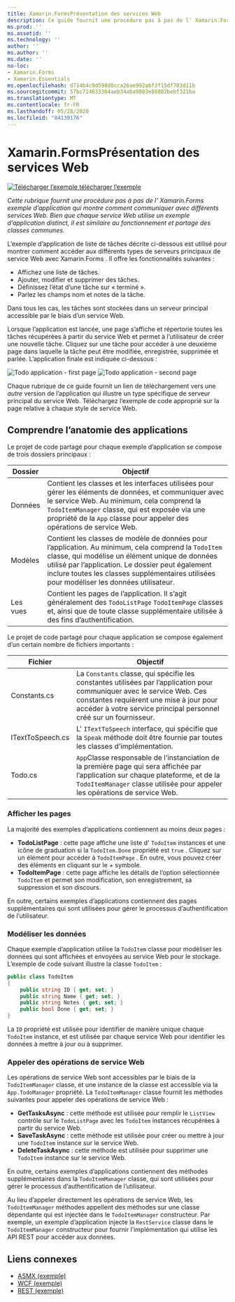 ```yaml
---
title: Xamarin.FormsPrésentation des services Web
description: Ce guide fournit une procédure pas à pas de l' Xamarin.Forms exemple d’application qui montre comment communiquer avec différents services Web. Bien que chaque service Web utilise un exemple d’application distinct, il est similaire au fonctionnement et partage des classes communes.
ms.prod: ''
ms.assetid: ''
ms.technology: ''
author: ''
ms.author: ''
ms.date: ''
no-loc:
- Xamarin.Forms
- Xamarin.Essentials
ms.openlocfilehash: d714b4c9d598d8cca26ae992abf3f15df703d11b
ms.sourcegitcommit: 57bc714633364aeb34aba9803e88802bebf321ba
ms.translationtype: MT
ms.contentlocale: fr-FR
ms.lasthandoff: 05/28/2020
ms.locfileid: "84139176"
---
```

# <a name="xamarinforms-web-services-introduction"></a>Xamarin.FormsPrésentation des services Web

[![Télécharger ](~/media/shared/download.png) l’exemple télécharger l’exemple](https://docs.microsoft.com/samples/xamarin/xamarin-forms-samples/webservices-todorest)

_Cette rubrique fournit une procédure pas à pas de l' Xamarin.Forms exemple d’application qui montre comment communiquer avec différents services Web. Bien que chaque service Web utilise un exemple d’application distinct, il est similaire au fonctionnement et partage des classes communes._

L’exemple d’application de liste de tâches décrite ci-dessous est utilisé pour montrer comment accéder aux différents types de serveurs principaux de service Web avec Xamarin.Forms . Il offre les fonctionnalités suivantes :

- Affichez une liste de tâches.
- Ajouter, modifier et supprimer des tâches.
- Définissez l’état d’une tâche sur « terminé ».
- Parlez les champs nom et notes de la tâche.

Dans tous les cas, les tâches sont stockées dans un serveur principal accessible par le biais d’un service Web.

Lorsque l’application est lancée, une page s’affiche et répertorie toutes les tâches récupérées à partir du service Web et permet à l’utilisateur de créer une nouvelle tâche. Cliquez sur une tâche pour accéder à une deuxième page dans laquelle la tâche peut être modifiée, enregistrée, supprimée et parlée. L’application finale est indiquée ci-dessous :

![](introduction-images/app-example-1.png "Todo application - first page")
![](introduction-images/app-example-2.png "Todo application - second page")

Chaque rubrique de ce guide fournit un lien de téléchargement vers une *autre* version de l’application qui illustre un type spécifique de serveur principal du service Web. Téléchargez l’exemple de code approprié sur la page relative à chaque style de service Web.

## <a name="understand-the-application-anatomy"></a>Comprendre l’anatomie des applications

Le projet de code partagé pour chaque exemple d’application se compose de trois dossiers principaux :

|Dossier|Objectif|
|--- |--- |
|Données|Contient les classes et les interfaces utilisées pour gérer les éléments de données, et communiquer avec le service Web. Au minimum, cela comprend la `TodoItemManager` classe, qui est exposée via une propriété de la `App` classe pour appeler des opérations de service Web.|
|Modèles|Contient les classes de modèle de données pour l’application. Au minimum, cela comprend la `TodoItem` classe, qui modélise un élément unique de données utilisé par l’application. Le dossier peut également inclure toutes les classes supplémentaires utilisées pour modéliser les données utilisateur.|
|Les vues|Contient les pages de l’application. Il s’agit généralement des `TodoListPage` `TodoItemPage` classes et, ainsi que de toute classe supplémentaire utilisée à des fins d’authentification.|

Le projet de code partagé pour chaque application se compose également d’un certain nombre de fichiers importants :

|Fichier|Objectif|
|--- |--- |
|Constants.cs|La `Constants` classe, qui spécifie les constantes utilisées par l’application pour communiquer avec le service Web. Ces constantes requièrent une mise à jour pour accéder à votre service principal personnel créé sur un fournisseur.|
|ITextToSpeech.cs|L' `ITextToSpeech` interface, qui spécifie que la `Speak` méthode doit être fournie par toutes les classes d’implémentation.|
|Todo.cs|`App`Classe responsable de l’instanciation de la première page qui sera affichée par l’application sur chaque plateforme, et de la `TodoItemManager` classe utilisée pour appeler les opérations de service Web.|

### <a name="view-pages"></a>Afficher les pages

La majorité des exemples d’applications contiennent au moins deux pages :

- **TodoListPage** : cette page affiche une liste d' `TodoItem` instances et une icône de graduation si la `TodoItem.Done` propriété est `true` . Cliquez sur un élément pour accéder à `TodoItemPage` . En outre, vous pouvez créer des éléments en cliquant sur le *+* symbole.
- **TodoItemPage** : cette page affiche les détails de l’option sélectionnée `TodoItem` et permet son modification, son enregistrement, sa suppression et son discours.

En outre, certains exemples d’applications contiennent des pages supplémentaires qui sont utilisées pour gérer le processus d’authentification de l’utilisateur.

### <a name="model-the-data"></a>Modéliser les données

Chaque exemple d’application utilise la `TodoItem` classe pour modéliser les données qui sont affichées et envoyées au service Web pour le stockage. L’exemple de code suivant illustre la classe `TodoItem` :

```csharp
public class TodoItem
{
    public string ID { get; set; }
    public string Name { get; set; }
    public string Notes { get; set; }
    public bool Done { get; set; }
}
```

La `ID` propriété est utilisée pour identifier de manière unique chaque `TodoItem` instance, et est utilisée par chaque service Web pour identifier les données à mettre à jour ou à supprimer.

### <a name="invoke-web-service-operations"></a>Appeler des opérations de service Web

Les opérations de service Web sont accessibles par le biais de la `TodoItemManager` classe, et une instance de la classe est accessible via la `App.TodoManager` propriété. La `TodoItemManager` classe fournit les méthodes suivantes pour appeler des opérations de service Web :

- **GetTasksAsync** : cette méthode est utilisée pour remplir le `ListView` contrôle sur le `TodoListPage` avec les `TodoItem` instances récupérées à partir du service Web.
- **SaveTaskAsync** : cette méthode est utilisée pour créer ou mettre à jour une `TodoItem` instance sur le service Web.
- **DeleteTaskAsync** : cette méthode est utilisée pour supprimer une `TodoItem` instance sur le service Web.

En outre, certains exemples d’applications contiennent des méthodes supplémentaires dans la `TodoItemManager` classe, qui sont utilisées pour gérer le processus d’authentification de l’utilisateur.

Au lieu d’appeler directement les opérations de service Web, les `TodoItemManager` méthodes appellent des méthodes sur une classe dépendante qui est injectée dans le `TodoItemManager` constructeur. Par exemple, un exemple d’application injecte la `RestService` classe dans le `TodoItemManager` constructeur pour fournir l’implémentation qui utilise les API REST pour accéder aux données.

## <a name="related-links"></a>Liens connexes

- [ASMX (exemple)](https://docs.microsoft.com/samples/xamarin/xamarin-forms-samples/webservices-todoasmx)
- [WCF (exemple)](https://docs.microsoft.com/samples/xamarin/xamarin-forms-samples/webservices-todowcf)
- [REST (exemple)](https://docs.microsoft.com/samples/xamarin/xamarin-forms-samples/webservices-todorest)
